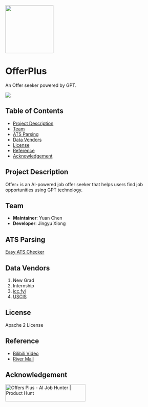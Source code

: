 <img src="https://github.com/user-attachments/assets/1c93f0ea-c4fd-401e-a62e-a55564969422" width="150">

# OfferPlus

An Offer seeker powered by GPT.

[![](https://dcbadge.limes.pink/api/server/X24GHUwtHW?style=flat)](https://discord.gg/X24GHUwtHW?style=flat)

## Table of Contents

- [Project Description](#project-description)
- [Team](#team)
- [ATS Parsing](#ats-parsing)
- [Data Vendors](#data-vendors)
- [License](#license)
- [Reference](#reference)
- [Acknowledgement](#acknowledgement)

## Project Description

Offer+ is an AI-powered job offer seeker that helps users find job opportunities using GPT technology.

## Team

- **Maintainer**: Yuan Chen
- **Developer**: Jingyu Xiong

## ATS Parsing

[Easy ATS Checker](https://easyatschecker.streamlit.app/)

## Data Vendors

1. New Grad
2. Internship
3. [icc.fyi](https://icc.fyi)
4. [USCIS](https://www.uscis.gov/)

## License

Apache 2 License

## Reference

- [Bilibili Video](https://www.bilibili.com/video/BV1BN411D73i/?spm_id_from=333.999.0.0&vd_source=cdc8383991bc95a3b4742f982fc72004)
- [River Mall](https://riversmall.com/)

## Acknowledgement

<div class="col">
    <a href="https://www.producthunt.com/products/offers-plus?utm_source=badge-follow&utm_medium=badge&utm_souce=badge-offers&#0045;plus"
       target="_blank"><img
            src="https://api.producthunt.com/widgets/embed-image/v1/follow.svg?product_id=577338&theme=neutral"
            alt="Offers&#0032;Plus - AI&#0032;Job&#0032;Hunter | Product Hunt"
            style="width: 250px; height: 54px;" width="250" height="54"/></a>
</div>